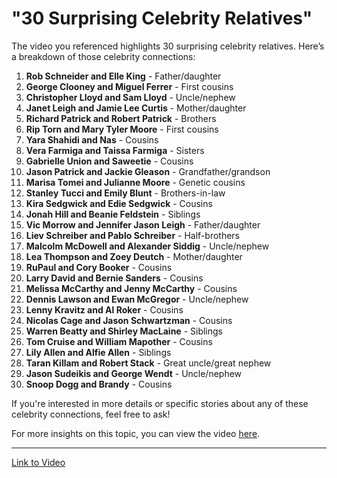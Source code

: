 # "30 Surprising Celebrity Relatives"

The video you referenced highlights 30 surprising celebrity relatives. Here’s a breakdown of those celebrity connections:

1. **Rob Schneider and Elle King** - Father/daughter
2. **George Clooney and Miguel Ferrer** - First cousins
3. **Christopher Lloyd and Sam Lloyd** - Uncle/nephew
4. **Janet Leigh and Jamie Lee Curtis** - Mother/daughter
5. **Richard Patrick and Robert Patrick** - Brothers
6. **Rip Torn and Mary Tyler Moore** - First cousins
7. **Yara Shahidi and Nas** - Cousins
8. **Vera Farmiga and Taissa Farmiga** - Sisters
9. **Gabrielle Union and Saweetie** - Cousins
10. **Jason Patrick and Jackie Gleason** - Grandfather/grandson
11. **Marisa Tomei and Julianne Moore** - Genetic cousins
12. **Stanley Tucci and Emily Blunt** - Brothers-in-law
13. **Kira Sedgwick and Edie Sedgwick** - Cousins
14. **Jonah Hill and Beanie Feldstein** - Siblings
15. **Vic Morrow and Jennifer Jason Leigh** - Father/daughter
16. **Liev Schreiber and Pablo Schreiber** - Half-brothers
17. **Malcolm McDowell and Alexander Siddig** - Uncle/nephew
18. **Lea Thompson and Zoey Deutch** - Mother/daughter
19. **RuPaul and Cory Booker** - Cousins
20. **Larry David and Bernie Sanders** - Cousins
21. **Melissa McCarthy and Jenny McCarthy** - Cousins
22. **Dennis Lawson and Ewan McGregor** - Uncle/nephew
23. **Lenny Kravitz and Al Roker** - Cousins
24. **Nicolas Cage and Jason Schwartzman** - Cousins
25. **Warren Beatty and Shirley MacLaine** - Siblings
26. **Tom Cruise and William Mapother** - Cousins
27. **Lily Allen and Alfie Allen** - Siblings
28. **Taran Killam and Robert Stack** - Great uncle/great nephew
29. **Jason Sudeikis and George Wendt** - Uncle/nephew
30. **Snoop Dogg and Brandy** - Cousins

If you're interested in more details or specific stories about any of these celebrity connections, feel free to ask! 

For more insights on this topic, you can view the video [here](https://youtu.be/Two9L3zp2H4?si=JqPtDP8LcqymC7Qg).

---

[Link to Video](https://youtu.be/Two9L3zp2H4?si=JqPtDP8LcqymC7Qg)